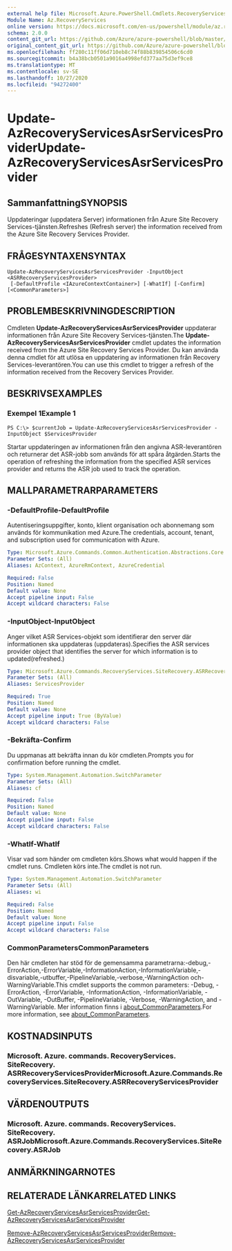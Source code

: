 ```yaml
---
external help file: Microsoft.Azure.PowerShell.Cmdlets.RecoveryServices.SiteRecovery.dll-Help.xml
Module Name: Az.RecoveryServices
online version: https://docs.microsoft.com/en-us/powershell/module/az.recoveryservices/update-azrecoveryservicesasrservicesprovider
schema: 2.0.0
content_git_url: https://github.com/Azure/azure-powershell/blob/master/src/RecoveryServices/RecoveryServices/help/Update-AzRecoveryServicesAsrServicesProvider.md
original_content_git_url: https://github.com/Azure/azure-powershell/blob/master/src/RecoveryServices/RecoveryServices/help/Update-AzRecoveryServicesAsrServicesProvider.md
ms.openlocfilehash: ff280c11ff06d710eb8c74f88b839854506c6cd0
ms.sourcegitcommit: b4a38bcb0501a9016a4998efd377aa75d3ef9ce8
ms.translationtype: MT
ms.contentlocale: sv-SE
ms.lasthandoff: 10/27/2020
ms.locfileid: "94272400"
---
```

# <span data-ttu-id="c28d0-101">Update-AzRecoveryServicesAsrServicesProvider</span><span class="sxs-lookup"><span data-stu-id="c28d0-101">Update-AzRecoveryServicesAsrServicesProvider</span></span>

## <span data-ttu-id="c28d0-102">Sammanfattning</span><span class="sxs-lookup"><span data-stu-id="c28d0-102">SYNOPSIS</span></span>
<span data-ttu-id="c28d0-103">Uppdateringar (uppdatera Server) informationen från Azure Site Recovery Services-tjänsten.</span><span class="sxs-lookup"><span data-stu-id="c28d0-103">Refreshes (Refresh server) the information received from the Azure Site Recovery Services Provider.</span></span>

## <span data-ttu-id="c28d0-104">FRÅGESYNTAXEN</span><span class="sxs-lookup"><span data-stu-id="c28d0-104">SYNTAX</span></span>

```
Update-AzRecoveryServicesAsrServicesProvider -InputObject <ASRRecoveryServicesProvider>
 [-DefaultProfile <IAzureContextContainer>] [-WhatIf] [-Confirm] [<CommonParameters>]
```

## <span data-ttu-id="c28d0-105">PROBLEMBESKRIVNING</span><span class="sxs-lookup"><span data-stu-id="c28d0-105">DESCRIPTION</span></span>
<span data-ttu-id="c28d0-106">Cmdleten **Update-AzRecoveryServicesAsrServicesProvider** uppdaterar informationen från Azure Site Recovery Services-tjänsten.</span><span class="sxs-lookup"><span data-stu-id="c28d0-106">The **Update-AzRecoveryServicesAsrServicesProvider** cmdlet updates the information received from the Azure Site Recovery Services Provider.</span></span> <span data-ttu-id="c28d0-107">Du kan använda denna cmdlet för att utlösa en uppdatering av informationen från Recovery Services-leverantören.</span><span class="sxs-lookup"><span data-stu-id="c28d0-107">You can use this cmdlet to trigger a refresh of the information received from the Recovery Services Provider.</span></span>

## <span data-ttu-id="c28d0-108">BESKRIVS</span><span class="sxs-lookup"><span data-stu-id="c28d0-108">EXAMPLES</span></span>

### <span data-ttu-id="c28d0-109">Exempel 1</span><span class="sxs-lookup"><span data-stu-id="c28d0-109">Example 1</span></span>
```
PS C:\> $currentJob = Update-AzRecoveryServicesAsrServicesProvider -InputObject $ServicesProvider
```

<span data-ttu-id="c28d0-110">Startar uppdateringen av informationen från den angivna ASR-leverantören och returnerar det ASR-jobb som används för att spåra åtgärden.</span><span class="sxs-lookup"><span data-stu-id="c28d0-110">Starts the operation of refreshing the information from the specified ASR services provider and returns the ASR job used to track the operation.</span></span>

## <span data-ttu-id="c28d0-111">MALLPARAMETRAR</span><span class="sxs-lookup"><span data-stu-id="c28d0-111">PARAMETERS</span></span>

### <span data-ttu-id="c28d0-112">-DefaultProfile</span><span class="sxs-lookup"><span data-stu-id="c28d0-112">-DefaultProfile</span></span>
<span data-ttu-id="c28d0-113">Autentiseringsuppgifter, konto, klient organisation och abonnemang som används för kommunikation med Azure.</span><span class="sxs-lookup"><span data-stu-id="c28d0-113">The credentials, account, tenant, and subscription used for communication with Azure.</span></span>


```yaml
Type: Microsoft.Azure.Commands.Common.Authentication.Abstractions.Core.IAzureContextContainer
Parameter Sets: (All)
Aliases: AzContext, AzureRmContext, AzureCredential

Required: False
Position: Named
Default value: None
Accept pipeline input: False
Accept wildcard characters: False
```

### <span data-ttu-id="c28d0-114">-InputObject</span><span class="sxs-lookup"><span data-stu-id="c28d0-114">-InputObject</span></span>
<span data-ttu-id="c28d0-115">Anger vilket ASR Services-objekt som identifierar den server där informationen ska uppdateras (uppdateras).</span><span class="sxs-lookup"><span data-stu-id="c28d0-115">Specifies the ASR services provider object that identifies the server for which information is to updated(refreshed.)</span></span>

```yaml
Type: Microsoft.Azure.Commands.RecoveryServices.SiteRecovery.ASRRecoveryServicesProvider
Parameter Sets: (All)
Aliases: ServicesProvider

Required: True
Position: Named
Default value: None
Accept pipeline input: True (ByValue)
Accept wildcard characters: False
```

### <span data-ttu-id="c28d0-116">-Bekräfta</span><span class="sxs-lookup"><span data-stu-id="c28d0-116">-Confirm</span></span>
<span data-ttu-id="c28d0-117">Du uppmanas att bekräfta innan du kör cmdleten.</span><span class="sxs-lookup"><span data-stu-id="c28d0-117">Prompts you for confirmation before running the cmdlet.</span></span>

```yaml
Type: System.Management.Automation.SwitchParameter
Parameter Sets: (All)
Aliases: cf

Required: False
Position: Named
Default value: None
Accept pipeline input: False
Accept wildcard characters: False
```

### <span data-ttu-id="c28d0-118">-WhatIf</span><span class="sxs-lookup"><span data-stu-id="c28d0-118">-WhatIf</span></span>
<span data-ttu-id="c28d0-119">Visar vad som händer om cmdleten körs.</span><span class="sxs-lookup"><span data-stu-id="c28d0-119">Shows what would happen if the cmdlet runs.</span></span> <span data-ttu-id="c28d0-120">Cmdleten körs inte.</span><span class="sxs-lookup"><span data-stu-id="c28d0-120">The cmdlet is not run.</span></span>

```yaml
Type: System.Management.Automation.SwitchParameter
Parameter Sets: (All)
Aliases: wi

Required: False
Position: Named
Default value: None
Accept pipeline input: False
Accept wildcard characters: False
```

### <span data-ttu-id="c28d0-121">CommonParameters</span><span class="sxs-lookup"><span data-stu-id="c28d0-121">CommonParameters</span></span>
<span data-ttu-id="c28d0-122">Den här cmdleten har stöd för de gemensamma parametrarna:-debug,-ErrorAction,-ErrorVariable,-InformationAction,-InformationVariable,-disvariable,-utbuffer,-PipelineVariable,-verbose,-WarningAction och-WarningVariable.</span><span class="sxs-lookup"><span data-stu-id="c28d0-122">This cmdlet supports the common parameters: -Debug, -ErrorAction, -ErrorVariable, -InformationAction, -InformationVariable, -OutVariable, -OutBuffer, -PipelineVariable, -Verbose, -WarningAction, and -WarningVariable.</span></span> <span data-ttu-id="c28d0-123">Mer information finns i [about_CommonParameters](http://go.microsoft.com/fwlink/?LinkID=113216).</span><span class="sxs-lookup"><span data-stu-id="c28d0-123">For more information, see [about_CommonParameters](http://go.microsoft.com/fwlink/?LinkID=113216).</span></span>

## <span data-ttu-id="c28d0-124">KOSTNADS</span><span class="sxs-lookup"><span data-stu-id="c28d0-124">INPUTS</span></span>

### <span data-ttu-id="c28d0-125">Microsoft. Azure. commands. RecoveryServices. SiteRecovery. ASRRecoveryServicesProvider</span><span class="sxs-lookup"><span data-stu-id="c28d0-125">Microsoft.Azure.Commands.RecoveryServices.SiteRecovery.ASRRecoveryServicesProvider</span></span>

## <span data-ttu-id="c28d0-126">VÄRDEN</span><span class="sxs-lookup"><span data-stu-id="c28d0-126">OUTPUTS</span></span>

### <span data-ttu-id="c28d0-127">Microsoft. Azure. commands. RecoveryServices. SiteRecovery. ASRJob</span><span class="sxs-lookup"><span data-stu-id="c28d0-127">Microsoft.Azure.Commands.RecoveryServices.SiteRecovery.ASRJob</span></span>

## <span data-ttu-id="c28d0-128">ANMÄRKNINGAR</span><span class="sxs-lookup"><span data-stu-id="c28d0-128">NOTES</span></span>

## <span data-ttu-id="c28d0-129">RELATERADE LÄNKAR</span><span class="sxs-lookup"><span data-stu-id="c28d0-129">RELATED LINKS</span></span>

[<span data-ttu-id="c28d0-130">Get-AzRecoveryServicesAsrServicesProvider</span><span class="sxs-lookup"><span data-stu-id="c28d0-130">Get-AzRecoveryServicesAsrServicesProvider</span></span>](./Get-AzRecoveryServicesAsrServicesProvider.md)

[<span data-ttu-id="c28d0-131">Remove-AzRecoveryServicesAsrServicesProvider</span><span class="sxs-lookup"><span data-stu-id="c28d0-131">Remove-AzRecoveryServicesAsrServicesProvider</span></span>](./Remove-AzRecoveryServicesAsrServicesProvider.md)
